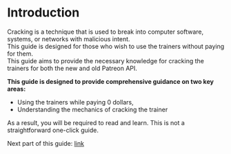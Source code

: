# Introduction

Cracking is a technique that is used to break into computer software, systems, or networks with malicious intent.<br/>
This guide is designed for those who wish to use the trainers without paying for them.<br/>
This guide aims to provide the necessary knowledge for cracking the trainers for both the new and old Patreon API.<br/>

**This guide is designed to provide comprehensive guidance on two key areas:**

- Using the trainers while paying 0 dollars,
- Understanding the mechanics of cracking the trainer

As a result, you will be required to read and learn. This is not a straightforward one-click guide.<br/>

Next part of this guide: [link](GettingStarted.md)
